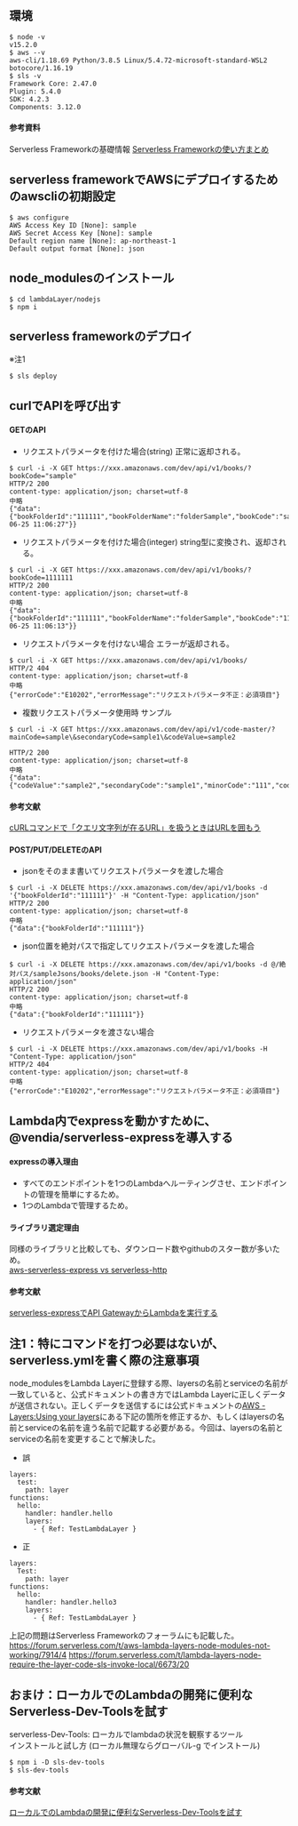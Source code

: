 ## 環境
```
$ node -v  
v15.2.0  
$ aws --v  
aws-cli/1.18.69 Python/3.8.5 Linux/5.4.72-microsoft-standard-WSL2 botocore/1.16.19  
$ sls -v  
Framework Core: 2.47.0  
Plugin: 5.4.0  
SDK: 4.2.3  
Components: 3.12.0  
```


#### 参考資料
Serverless Frameworkの基礎情報
[Serverless Frameworkの使い方まとめ](https://serverless.co.jp/blog/25/)


## serverless frameworkでAWSにデプロイするためのawscliの初期設定
```
$ aws configure  
AWS Access Key ID [None]: sample  
AWS Secret Access Key [None]: sample  
Default region name [None]: ap-northeast-1  
Default output format [None]: json  
```


## node_modulesのインストール
```
$ cd lambdaLayer/nodejs
$ npm i  
```


## serverless frameworkのデプロイ
※注1
```
$ sls deploy  
```


## curlでAPIを呼び出す

#### GETのAPI

- リクエストパラメータを付けた場合(string)
正常に返却される。
```
$ curl -i -X GET https://xxx.amazonaws.com/dev/api/v1/books/?bookCode="sample"
HTTP/2 200 
content-type: application/json; charset=utf-8
中略
{"data":{"bookFolderId":"111111","bookFolderName":"folderSample","bookCode":"sample","updateDate":"2021-06-25 11:06:27"}}
```
- リクエストパラメータを付けた場合(integer)
string型に変換され、返却される。
```
$ curl -i -X GET https://xxx.amazonaws.com/dev/api/v1/books/?bookCode=1111111 
HTTP/2 200 
content-type: application/json; charset=utf-8
中略
{"data":{"bookFolderId":"111111","bookFolderName":"folderSample","bookCode":"1111111","updateDate":"2021-06-25 11:06:13"}}
```
- リクエストパラメータを付けない場合
エラーが返却される。
```
$ curl -i -X GET https://xxx.amazonaws.com/dev/api/v1/books/
HTTP/2 404 
content-type: application/json; charset=utf-8
中略
{"errorCode":"E10202","errorMessage":"リクエストパラメータ不正：必須項目"}
```

- 複数リクエストパラメータ使用時
サンプル
```
$ curl -i -X GET https://xxx.amazonaws.com/dev/api/v1/code-master/?mainCode=sample\&secondaryCode=sample1\&codeValue=sample2

HTTP/2 200 
content-type: application/json; charset=utf-8
中略
{"data":{"codeValue":"sample2","secondaryCode":"sample1","minorCode":"111","codeCategoryName":"test","codeName":"testname","detail1":"detail1","detail2":"detail2","detail3":"detail3"}}
```
#### 参考文献
[cURLコマンドで「クエリ文字列が在るURL」を扱うときはURLを囲もう](https://dev.classmethod.jp/articles/curl-command-url-tips/)

#### POST/PUT/DELETEのAPI

- jsonをそのまま書いてリクエストパラメータを渡した場合 
```
$ curl -i -X DELETE https://xxx.amazonaws.com/dev/api/v1/books -d '{"bookFolderId":"111111"}' -H "Content-Type: application/json"
HTTP/2 200 
content-type: application/json; charset=utf-8
中略
{"data":{"bookFolderId":"111111"}}
```  
- json位置を絶対パスで指定してリクエストパラメータを渡した場合 
```
$ curl -i -X DELETE https://xxx.amazonaws.com/dev/api/v1/books -d @/絶対パス/sampleJsons/books/delete.json -H "Content-Type: application/json"
HTTP/2 200 
content-type: application/json; charset=utf-8
中略
{"data":{"bookFolderId":"111111"}}
```

- リクエストパラメータを渡さない場合  
```
$ curl -i -X DELETE https://xxx.amazonaws.com/dev/api/v1/books -H "Content-Type: application/json"
HTTP/2 404 
content-type: application/json; charset=utf-8
中略
{"errorCode":"E10202","errorMessage":"リクエストパラメータ不正：必須項目"}
```


## Lambda内でexpressを動かすために、@vendia/serverless-expressを導入する
#### expressの導入理由 
- すべてのエンドポイントを1つのLambdaへルーティングさせ、エンドポイントの管理を簡単にするため。
- 1つのLambdaで管理するため。

#### ライブラリ選定理由
同様のライブラリと比較しても、ダウンロード数やgithubのスター数が多いため。  
[aws-serverless-express vs serverless-http](https://www.npmtrends.com/aws-serverless-express-vs-serverless-http)

#### 参考文献
[serverless-expressでAPI GatewayからLambdaを実行する](https://zenn.dev/yuta_saito/articles/8b543a1957c375593ee5)


## 注1：特にコマンドを打つ必要はないが、serverless.ymlを書く際の注意事項
node_modulesをLambda Layerに登録する際、layersの名前とserviceの名前が一致していると、公式ドキュメントの書き方ではLambda Layerに正しくデータが送信されない。正しくデータを送信するには公式ドキュメントの[AWS - Layers:Using your layers](https://www.serverless.com/framework/docs/providers/aws/guide/layers/#using-your-layers)にある下記の箇所を修正するか、もしくはlayersの名前とserviceの名前を違う名前で記載する必要がある。今回は、layersの名前とserviceの名前を変更することで解決した。
- 誤
```
layers:
  test:
    path: layer
functions:
  hello:
    handler: handler.hello
    layers:
      - { Ref: TestLambdaLayer }
```
- 正
```
layers:
  Test:
    path: layer
functions:
  hello:
    handler: handler.hello3
    layers:
      - { Ref: TestLambdaLayer }
```
上記の問題はServerless Frameworkのフォーラムにも記載した。  
https://forum.serverless.com/t/aws-lambda-layers-node-modules-not-working/7914/4
https://forum.serverless.com/t/lambda-layers-node-require-the-layer-code-sls-invoke-local/6673/20


## おまけ：ローカルでのLambdaの開発に便利なServerless-Dev-Toolsを試す
serverless-Dev-Tools: ローカルでlambdaの状況を観察するツール  
インストールと試し方 (ローカル無理ならグローバル-g でインストール)  
```
$ npm i -D sls-dev-tools  
$ sls-dev-tools  
```

#### 参考文献
[ローカルでのLambdaの開発に便利なServerless-Dev-Toolsを試す](https://serverless.co.jp/blog/150/)